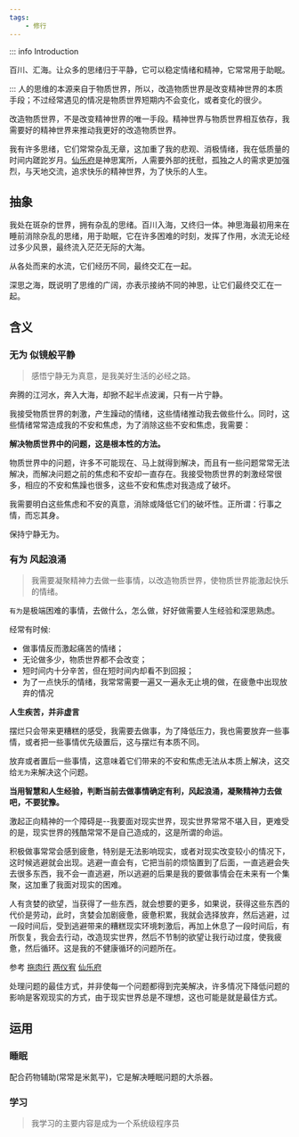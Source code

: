 ```yaml
---
tags:
    - 修行
---
```


::: info Introduction

百川、汇海。让众多的思绪归于平静，它可以稳定情绪和精神，它常常用于助眠。

:::
人的思维的本源来自于物质世界，所以，改造物质世界是改变精神世界的本质手段；不过经常遇见的情况是物质世界短期内不会变化，或者变化的很少。

改造物质世界，不是改变精神世界的唯一手段。精神世界与物质世界相互依存，我需要好的精神世界来推动我更好的改造物质世界。

我有许多思绪，它们常常杂乱无章，这加重了我的悲观、消极情绪，我在低质量的时间内蹉跎岁月。[仙乐府](../修行_ca/仙乐府.md)是神思寓所，人需要外部的抚慰，孤独之人的需求更加强烈，与天地交流，追求快乐的精神世界，为了快乐的人生。


## 抽象

我处在斑杂的世界，拥有杂乱的思绪。百川入海，又终归一体。神思海最初用来在睡前消除杂乱的思绪，用于助眠，它在许多困难的时刻，发挥了作用，水流无论经过多少风景，最终流入茫茫无际的大海。

从各处而来的水流，它们经历不同，最终交汇在一起。

深思之海，既说明了思维的广阔，亦表示接纳不同的神思，让它们最终交汇在一起。

## 含义

### 无为 似镜般平静

> 感悟宁静无为真意，是我美好生活的必经之路。

奔腾的江河水，奔入大海，却掀不起半点波澜，只有一片宁静。

我接受物质世界的刺激，产生躁动的情绪，这些情绪推动我去做些什么。同时，这些情绪常常造成我的不安和焦虑，为了消除这些不安和焦虑，我需要：

**解决物质世界中的问题，这是根本性的方法。**

物质世界中的问题，许多不可能现在、马上就得到解决，而且有一些问题常常无法解决，而解决问题之前的焦虑和不安却一直存在。我接受物质世界的刺激经常很多，相应的不安和焦躁也很多，这些不安和焦虑对我造成了破坏。

我需要明白这些焦虑和不安的真意，消除或降低它们的破坏性。正所谓：行事之情，而忘其身。

保持宁静无为。

### 有为 风起浪涌

> 我需要凝聚精神力去做一些事情，以改造物质世界，使物质世界能激起快乐的情绪。

`有为`是极端困难的事情，去做什么，怎么做，好好做需要人生经验和深思熟虑。

经常有时候:

- 做事情反而激起痛苦的情绪；
- 无论做多少，物质世界都不会改变；
- 短时间内十分辛苦，但在短时间内却看不到回报；
- 为了一点快乐的情绪，我常常需要一遍又一遍永无止境的做，在疲惫中出现放弃的情况

**人生疾苦，并非虚言**

摆烂只会带来更糟糕的感受，我需要去做事，为了降低压力，我也需要放弃一些事情，或者把一些事情优先级置后，这与摆烂有本质不同。

放弃或者置后一些事情，这意味着它们带来的不安和焦虑无法从本质上解决，这交给`无为`来解决这个问题。

**当用智慧和人生经验，判断当前去做事情确定有利，风起浪涌，凝聚精神力去做吧，不要犹豫。**

激起正向精神的一个障碍是--我要面对现实世界，现实世界常常不堪入目，更难受的是，现实世界的残酷常常不是自己造成的，这是所谓的命运。

积极做事常常会感到疲惫，特别是无法影响现实，或者对现实改变较小的情况下，这时候逃避就会出现。逃避一直会有，它把当前的烦恼置到了后面，一直逃避会失去很多东西，我不会一直逃避，所以逃避的后果是我的要做事情会在未来有一个集聚，这加重了我面对现实的困难。

人有贪婪的欲望，当获得了一些东西，就会想要的更多，如果说，获得这些东西的代价是劳动，此时，贪婪会加剧疲惫，疲惫积累，我就会选择放弃，然后逃避，过一段时间后，受到逃避带来的糟糕现实环境刺激后，再加上休息了一段时间后，有所恢复，我会去行动，改造现实世界，然后不节制的欲望让我行动过度，使我疲惫，然后循环。这是我的不健康循环的问题所在。

参考 [拖肉行](../修行_ca/拖肉行.md) [两仪宥](../修行_ca/两仪宥.md) [仙乐府](../修行_ca/仙乐府.md)

处理问题的最佳方式，并非使每一个问题都得到完美解决，许多情况下降低问题的影响是客观现实的方式，由于现实世界总是不理想，这也可能是就是最佳方式。

## 运用

### 睡眠

配合药物辅助(常常是米氮平)，它是解决睡眠问题的大杀器。

### 学习

> 我学习的主要内容是成为一个系统级程序员
